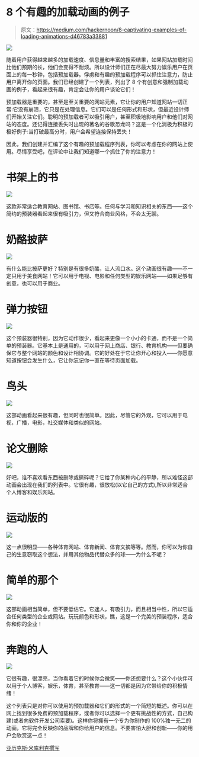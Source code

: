 # 8 个有趣的加载动画的例子

> 原文：<https://medium.com/hackernoon/8-captivating-examples-of-loading-animations-d46783a33881>

![](img/ba18e7064fcdd681ebcbdfa40c833e92.png)

随着用户获得越来越多的加载速度、信息量和丰富的搜索结果，如果网站加载时间比他们预期的长，他们会变得不耐烦。所以设计师们正在尽最大努力娱乐用户在页面上的每一秒钟，包括预加载器。俘虏和有趣的预加载程序可以抓住注意力，防止用户离开你的页面。我们已经创建了一个列表，列出了 8 个有创意和强制加载动画的例子，看起来很有趣，肯定会让你的用户谈论它们！

预加载器是重要的，甚至是至关重要的网站元素，它让你的用户知道网站一切正常:它没有崩溃，它只是在处理信息。它们可以是任何形式和形状，但最近设计师们开始关注它们。聪明的预加载者可以吸引用户，甚至积极地影响用户和他们对网站的态度。还记得连接丢失时出现的著名的谷歌恐龙吗？这是一个化消极为积极的极好例子:当打破最高分时，用户会希望连接保持丢失！

因此，我们创建并汇编了这个有趣的预加载程序列表，你可以考虑在你的网站上使用。尽情享受吧，在评论中让我们知道哪一个抓住了你的注意力！

# 书架上的书

![](img/9d07aca157ec0f241f7b4d69fbfe34c8.png)

这款非常适合教育网站、图书馆、书店等。任何与学习和知识相关的东西——这个简约的预装器看起来很有吸引力，但又符合商业风格，不会太无聊。

# 奶酪披萨

![](img/be8797a1bf6be01907ad42e22846641b.png)

有什么能比披萨更好？特别是有很多奶酪，让人流口水。这个动画很有趣——不一定只用于美食网站！它可以用于电视、电影和任何类型的娱乐网站——如果足够有创意，也可以用于商业。

# 弹力按钮

![](img/3ec06696600c40716e097d447adba7eb.png)

这个预装器很特别，因为它动作很少，看起来更像一个小小的卡通，而不是一个简单的预装器。它基本上是通用的，可以用于网上商店、银行、教育机构——但要确保它与整个网站的颜色和设计相协调。它的好处在于它让你开心和投入——你愿意知道按钮会发生什么，它让你忘记你一直在等待页面加载。

# 鸟头

![](img/4aa2dc1f0e4bc133fbd8eeee5f69772b.png)

这部动画看起来很有趣，但同时也很简单。因此，尽管它的外观，它可以用于电视，广播，电影，社交媒体和类似的网站。

# 论文删除

![](img/786f447b734eaaf182a3a858593f6c4d.png)

好吧，谁不喜欢看东西被删除或撕碎呢？它给了你某种内心的平静，所以难怪这部动画会出现在我们的列表中。它很有趣，很放松(以它自己的方式),所以非常适合个人博客和娱乐网站。

# 运动版的

![](img/30207b813df68cb00331ce413da95824.png)

这一点很明显——各种体育网站、体育新闻、体育文摘等等。然而，你可以为你自己的生意窃取这个想法，并用其他物品代替众多的球——为什么不呢？

# 简单的那个

![](img/220ceb4f9ecb7c568a79c354a0a6ec48.png)

这部动画相当简单，但不要低估它。它迷人，有吸引力，而且相当中性，所以它适合任何类型的企业或网站。玩玩颜色和形状，瞧，这是一个完美的预装程序，适合你和你的企业！

# 奔跑的人

![](img/03834fa86b461dbe0167b58781502fc2.png)

它很有趣，很漂亮，当你看着它的时候你会微笑——你还想要什么？这个小伙伴可以用于个人博客，娱乐，体育，甚至教育——这一切都是因为它带给你的积极情绪！

这个列表只是对你可以使用的预加载器和它们的形式的一个简短的概述。你可以在网上找到很多免费的预加载程序，或者你可以选择一个更有挑战性的方式，自己构建(或者向软件开发公司索要)。这样你将拥有一个专为你制作的 100%独一无二的动画，它将完全反映你的品牌和你给用户的信息。不要害怕大胆和创新——你的用户会欣赏这一点！

[亚历克斯·米库利克撰写](https://www.behance.net/mikulik1298615)